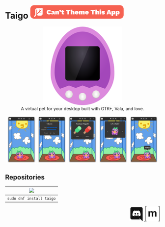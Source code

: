 <h1> Taigo <img src="https://raw.githubusercontent.com/Appadeia/taigo/master/notheming.svg?sanitize=true" alt="Can't Theme This App"/> </h1>
<p align="center">
  <img src="https://raw.githubusercontent.com/Appadeia/taigo/master/data/com.github.appadeia.Taigo.svg?sanitize=true" alt="Taigo"/>
  <br>
  A virtual pet for your desktop built with GTK+, Vala, and love.
</p>

<p align="center">
  <img width="19%" src="https://github.com/Appadeia/taigo/raw/master/data/screenshots/home.png" />  
  <img width="19%" src="https://github.com/Appadeia/taigo/raw/master/data/screenshots/status.png" />  
  <img width="19%" src="https://github.com/Appadeia/taigo/raw/master/data/screenshots/food.png" />  
  <img width="19%" src="https://github.com/Appadeia/taigo/raw/master/data/screenshots/left-or-right.png" />  
  <img width="19%" src="https://github.com/Appadeia/taigo/raw/master/data/screenshots/complaining.png" />  
</p>

## Repositories

| <a href="https://src.fedoraproject.org/rpms/taigo"> <img width="15%" src="https://upload.wikimedia.org/wikipedia/commons/thumb/3/3f/Fedora_logo.svg/1024px-Fedora_logo.svg.png" /> </a>  |
| ---- |
| `sudo dnf install taigo` |



<p align="right">
    <a href="https://discord.gg/9a9pkkq"> <img src="https://github.com/Appadeia/taigo/raw/master/readme/discord.png" /> </a> 
    <a href="https://matrix.to/#/!cWJOblpFZbkTRLQSij:matrix.org?via=matrix.org&via=t2bot.io"> <img src="https://github.com/Appadeia/taigo/raw/master/readme/matrix.png" /> </a> 
</p>
